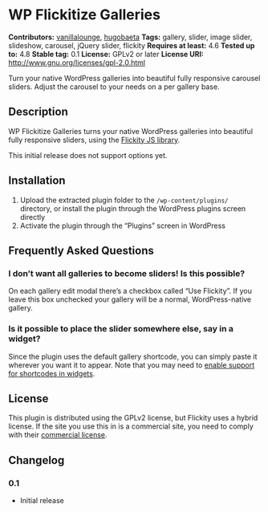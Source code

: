 # WP Flickitize Galleries #
**Contributors:** [vanillalounge](https://profiles.wordpress.org/vanillalounge), [hugobaeta](https://profiles.wordpress.org/hugobaeta)
**Tags:** gallery, slider, image slider, slideshow, carousel, jQuery slider, flickity
**Requires at least:** 4.6
**Tested up to:** 4.8
**Stable tag:** 0.1
**License:** GPLv2 or later
**License URI:** http://www.gnu.org/licenses/gpl-2.0.html

Turn your native WordPress galleries into beautiful fully responsive carousel sliders. Adjust the carousel to your needs on a per gallery base.

## Description ##
WP Flickitize Galleries turns your native WordPress galleries into beautiful fully responsive sliders, using the [Flickity JS library](https://flickity.metafizzy.co/).

This initial release does not support options yet.

## Installation ##
1. Upload the extracted plugin folder to the `/wp-content/plugins/` directory, or install the plugin through the WordPress plugins screen directly
2. Activate the plugin through the “Plugins” screen in WordPress

## Frequently Asked Questions ##
### I don’t want all galleries to become sliders! Is this possible? ###

On each gallery edit modal there’s a checkbox called “Use Flickity”. If you leave this box unchecked your gallery will be a normal, WordPress-native gallery.

### Is it possible to place the slider somewhere else, say in a widget? ###

Since the plugin uses the default gallery shortcode, you can simply paste it wherever you want it to appear.
Note that you may need to [enable support for shortcodes in widgets](http://www.wpbeginner.com/wp-tutorials/how-to-use-shortcodes-in-your-wordpress-sidebar-widgets/).

## License ##

This plugin is distributed using the GPLv2 license, but Flickity uses a hybrid license. If the site you use this in is a commercial site, you need to comply with their [commercial license](https://flickity.metafizzy.co/license.html).

## Changelog ##
### 0.1 ###
* Initial release
